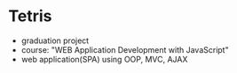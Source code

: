 # Tetris
- graduation project
- course: "WEB Application Development with JavaScript"
- web application(SPA) using OOP, MVC, AJAX
